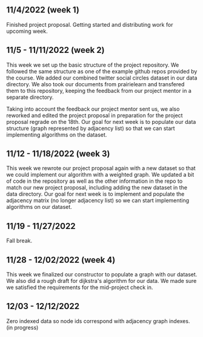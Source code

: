 ## 11/4/2022 (week 1)

Finished project proposal. Getting started and distributing work for upcoming week.

## 11/5 - 11/11/2022 (week 2)

This week we set up the basic structure of the project repository. We followed the same structure as one of the example github repos provided by the course. We added our combined twitter social circles dataset in our data directory. We also took our documents from prairielearn and transfered them to this repository, keeping the feedback from our project mentor in a separate directory.

Taking into account the feedback our project mentor sent us, we also reworked and edited the project proposal in preparation for the project proposal regrade on the 18th. Our goal for next week is to populate our data structure (graph represented by adjacency list) so that we can start implementing algorithms on the dataset.

## 11/12 - 11/18/2022 (week 3)

This week we rewrote our project proposal again with a new dataset so that we could implement our algorithm with a weighted graph. We updated a bit of code in the repository as well as the other information in the repo to match our new project proposal, including adding the new dataset in the data directory. Our goal for next week is to implement and populate the adjacency matrix (no longer adjacency list) so we can start implementing algorithms on our dataset.

## 11/19 - 11/27/2022 

Fall break.

## 11/28 - 12/02/2022 (week 4)

This week we finalized our constructor to populate a graph with our dataset. We also did a rough draft for dijkstra's algorithm for our data. We made sure we satisfied the requirements for the mid-project check in.

## 12/03 - 12/12/2022

Zero indexed data so node ids correspond with adjacency graph indexes. (in progress)